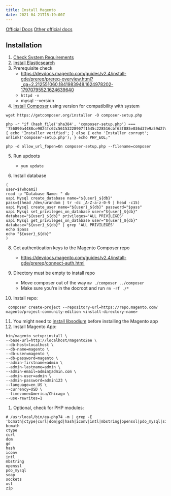 ```yaml
---
title: Install Magento
date: 2021-04-21T15:19:00Z
---
```


[Official Docs](https://docs.magento.com/user-guide/magento/installation.html)
[Other official docs](https://devdocs.magento.com/guides/v2.4/install-gde/install-flow-diagram.html)

## Installation

1. [Check System Requirements](https://devdocs.magento.com/guides/v2.4/install-gde/system-requirements.html?_ga=2.166245821.2031650980.1619039800-254307176.1619039800)
2. [Install Elasticsearch](2021-04-21--15-25-23Z--install_elasticsearch.md) 
3. Prerequisite check
	 + https://devdocs.magento.com/guides/v2.4/install-gde/prereq/prereq-overview.html?_ga=2.212551060.1841983948.1624978202-1797079552.1624639640
	 + `httpd -v`
	 + mysql --version
4. [Install Composer](20210629085527-install-composer.md) using version for compatibility with system
```
wget https://getcomposer.org/installer -O composer-setup.php

php -r "if (hash_file('sha384', 'composer-setup.php') === '756890a4488ce9024fc62c56153228907f1545c228516cbf63f885e036d37e9a59d27d63f46af1d4d07ee0f76181c7d3') { echo 'Installer verified'; } else { echo 'Installer corrupt'; unlink('composer-setup.php'); } echo PHP_EOL;"

php -d allow_url_fopen=On composer-setup.php --filename=composer
```
5. Run updoots
	 + `yum update`

7. Install database
```
(
user=$(whoami)
read -p "Database Name: " db
uapi Mysql create_database name="${user}_${db}"
pass=$(head /dev/urandom | tr -dc _A-Z-a-z-0-9 | head -c15)
uapi Mysql create_user name="${user}_${db}" password="$pass"
uapi Mysql set_privileges_on_database user="${user}_${db}" database="${user}_${db}" privileges='ALL PRIVILEGES'
uapi Mysql get_privileges_on_database user="${user}_${db}" database="${user}_${db}" | grep 'ALL PRIVILEGES'
echo $pass
echo "${user}_${db}"
)
```

8. Get authentication keys to the Magento Composer repo
	 + https://devdocs.magento.com/guides/v2.4/install-gde/prereq/connect-auth.html

9. Directory must be empty to install repo
	 + Move composer out of the way `mv ./composer ../composer`
	 + Make sure you're in the docroot and run `rm -rf ./*`
10. Install repo:
```
 composer create-project --repository-url=https://repo.magento.com/ magento/project-community-edition <install-directory-name>
```
11. You might need to [install libsodium](20210629111805-install-libsodium.md) before installing the Magento app
12. Install Magento App:
```
bin/magento setup:install \
--base-url=http://localhost/magento2ee \
--db-host=localhost \
--db-name=magento \
--db-user=magento \
--db-password=magento \
--admin-firstname=admin \
--admin-lastname=admin \
--admin-email=admin@admin.com \
--admin-user=admin \
--admin-password=admin123 \
--language=en_US \
--currency=USD \
--timezone=America/Chicago \
--use-rewrites=1
```

1. Optional, check for PHP modules:
```
# /usr/local/bin/ea-php74 -m | grep -E 'bcmath|ctype|curl|dom|gd|hash|iconv|intl|mbstring|openssl|pdo_mysql|simplexml|soap|xsl|zip|sockets'
bcmath
ctype
curl
dom
gd
hash
iconv
intl
mbstring
openssl
pdo_mysql
soap
sockets
xsl
zip
```
